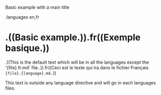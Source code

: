 Basic example with a main title

.languages en,fr

# .((Basic example.)).fr((Exemple basique.))

.((This is the default text which will be in all the languages except the '{file}.fr.md' file..)).fr((Ceci est le texte qui ira dans le fichier Français `{file}.{language}.md`..))

This text is outside any language directive and will go in each languages files.
